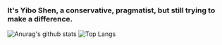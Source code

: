 ### It's Yibo Shen, a conservative, pragmatist, but still trying to make a difference.
<!-- - 👋 Hi, I’m @ErictheSam
- 👀 I’m interested in ...
- 🌱 I’m currently learning ...
- 💞️ I’m looking to collaborate on ...
- 📫 How to reach me ... -->

<!---
ErictheSam/ErictheSam is a ✨ special ✨ repository because its `README.md` (this file) appears on your GitHub profile.
You can click the Preview link to take a look at your changes.
--->
![Anurag's github stats](https://github-readme-stats.vercel.app/api?username=ErictheSam&theme=maroongold)
![Top Langs](https://github-readme-stats.vercel.app/api/top-langs/?username=ErictheSam&hide=roff,c)
